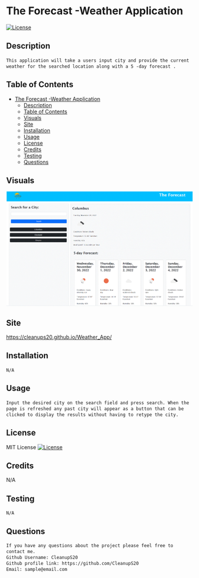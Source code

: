 
  
# The Forecast -Weather Application
  [![License](https://img.shields.io/badge/License-MIT-blue.svg)](https://opensource.org/licenses/MIT)
  
## Description
    This application will take a users input city and provide the current weather for the searched location along with a 5 -day forecast .
  
## Table of Contents
- [The Forecast -Weather Application](#the-forecast--weather-application)
  - [Description](#description)
  - [Table of Contents](#table-of-contents)
  - [Visuals](#visuals)
  - [Site](#site)
  - [Installation](#installation)
  - [Usage](#usage)
  - [License](#license)
  - [Credits](#credits)
  - [Testing](#testing)
  - [Questions](#questions)
 
## Visuals

![Alt text](https://github.com/CleanupS20/Weather_App/blob/main/assets/Images/Screenshot.gif)

## Site

https://cleanups20.github.io/Weather_App/

## Installation
    N/A
## Usage

    Input the desired city on the search field and press search. When the page is refreshed any past city will appear as a button that can be clicked to display the results without having to retype the city. 
  
## License
  MIT License
  [![License](https://img.shields.io/badge/License-MIT-blue.svg)](https://opensource.org/licenses/https://img.shields.io/badge/License-MIT-blue.svg)
  
## Credits

  N/A

## Testing
    N/A

## Questions
    If you have any questions about the project please feel free to contact me.
    Github Username: CleanupS20
    Github profile link: https://github.com/CleanupS20
    Email: sample@email.com
      